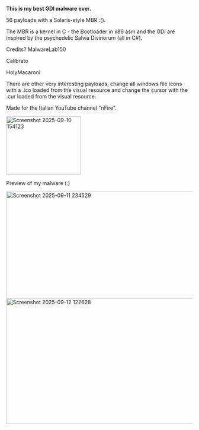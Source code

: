 **This is my best GDI malware ever.**

56 payloads with a Solaris-style MBR :(). 

The MBR is a kernel in C - the Bootloader in x86 asm and the GDI are inspired by the psychedelic Salvia Divinorum (all in C#).

Credits?
MalwareLab150

Calibrato

HolyMacaroni

There are other very interesting payloads, change all windows file icons with a .ico loaded from the visual resource and change the cursor with the .cur loaded from the visual resource.

Made for the Italian YouTube channel "nFire".

<img width="201" height="158" alt="Screenshot 2025-09-10 154123" src="https://github.com/user-attachments/assets/46ca4e1e-f238-4160-9d5b-fda712dfd1dd" />

Preview of my malware (:)

<img width="535" height="288" alt="Screenshot 2025-09-11 234529" src="https://github.com/user-attachments/assets/40d86f10-b4dc-4370-a140-c71b6dbfc93e" />
<img width="555" height="339" alt="Screenshot 2025-09-12 122628" src="https://github.com/user-attachments/assets/c0b71ac2-b208-4cce-8a8d-67bfeb922e60" />

